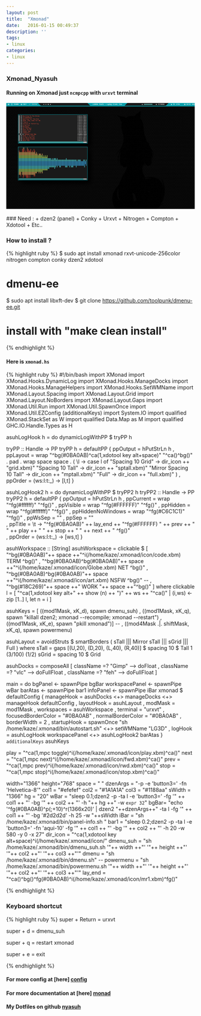 ```yaml
---
layout: post
title:  "Xmonad"
date:   2016-01-15 00:49:37
description: ''
tags:
- linux
categories: 
- linux
---
```

### Xmonad_Nyasuh
#### Running on Xmonad just `ncmpcpp` with `urxvt` terminal
<p align="center"><img itemprop="image"  src="/assets/img/xmonad.png"></p>
### Need :	
+ dzen2 (panel)
+ Conky
+ Urxvt
+ Nitrogen
+ Compton 
+ Xdotool
+ Etc..  

### How to install ?
{% highlight ruby %}
$ sudo apt install xmonad rxvt-unicode-256color nitrogen compton conky dzen2 xdotool
# dmenu-ee
$ sudo apt install libxft-dev
$ git clone https://github.com/toolpunk/dmenu-ee.git
# install with "make clean install"
{% endhighlight %}

#### Here is `xmonad.hs`
{% highlight ruby %}
#!/bin/bash
import XMonad
import XMonad.Hooks.DynamicLog
import XMonad.Hooks.ManageDocks
import XMonad.Hooks.ManageHelpers
import XMonad.Hooks.SetWMName
import XMonad.Layout.Spacing
import XMonad.Layout.Grid
import XMonad.Layout.NoBorders
import XMonad.Layout.Gaps
import XMonad.Util.Run
import XMonad.Util.SpawnOnce
import XMonad.Util.EZConfig (additionalKeys)
import System.IO
import qualified XMonad.StackSet as W
import qualified Data.Map as M
import qualified GHC.IO.Handle.Types as H

asuhLogHook h = do
	dynamicLogWithPP $ tryPP h

tryPP :: Handle -> PP
tryPP h = defaultPP
	{ ppOutput = hPutStrLn h
    , ppLayout = wrap "^bg(#0BA0AB)^ca(1,xdotool key alt+space)" "^ca()^bg()" . pad . wrap space space .
    ( \l -> case l of
    "Spacing 10 Grid"       -> dir_icon ++ "grid.xbm)"
    "Spacing 10 Tall"       -> dir_icon ++ "sptall.xbm)"
    "Mirror Spacing 10 Tall"    -> dir_icon ++ "mptall.xbm)"
    "Full"              -> dir_icon ++ "full.xbm)"
    )
	, ppOrder  = \(ws:l:t:_) -> [l,t]
	}


asuhLogHook2 h = do
	dynamicLogWithPP $ tryPP2 h
tryPP2 :: Handle -> PP
tryPP2 h = defaultPP
	{ ppOutput = hPutStrLn h
	, ppCurrent	    = wrap "^fg(#ffffff)" "^fg()"
	, ppVisible	    = wrap "^fg(#FFFFFF)" "^fg()"
	, ppHidden	    = wrap "^fg(#ffffff)" "^fg()"
	, ppHiddenNoWindows = wrap "^fg(#C6C1C1)" "^fg()"
	, ppWsSep	    = ""
	, ppSep	    	= ""	
	, ppTitle		= \t -> "^fg(#0BA0AB)" ++ lay_end ++ "^fg(#FFFFFF) " ++ prev ++ " " ++ play ++ " " ++ stop ++ " " ++ next ++ "  ^fg()"			
	, ppOrder  		= \(ws:l:t:_) -> [ws,t]
	}

asuhWorkspace :: [String]
asuhWorkspace = clickable $ [ "^bg(#0BA0AB)"++ space ++"^i(/home/kaze/.xmonad/icon/code.xbm) TERM ^bg()"
	, "^bg(#0BA0AB)^bg(#0BA0AB)"++ space ++"^i(/home/kaze/.xmonad/icon/Globe.xbm) NET ^bg()"
	, "^bg(#0BA0AB)^bg(#0BA0AB)"++ space ++"^i(/home/kaze/.xmonad/icon/art.xbm) NSFW ^bg()"
--	, "^bg(#18C269)"++ space ++" WORK  "++ space ++"^bg()"
	]
	where clickable l = [ "^ca(1,xdotool key alt+" ++ show (n) ++ ")" ++ ws ++ "^ca()" |
		(i,ws) <- zip [1..] l,
		let n = i ]

asuhKeys = [ ((mod1Mask, xK_d), spawn dmenu_suh)
	, ((mod1Mask, xK_q), spawn "killall dzen2; xmonad --recompile; xmonad --restart")
	, ((mod1Mask, xK_e), spawn "pkill xmonad")]
--	, ((mod4Mask .|. shiftMask, xK_q), spawn powermenu)

asuhLayout = avoidStruts $ smartBorders (  sTall ||| Mirror sTall ||| sGrid ||| Full )
	where
	 sTall = gaps [(U,20), (D,20), (L,40), (R,40)] $ spacing 10 $ Tall 1 (3/100) (1/2)
	 sGrid = spacing 10 $ Grid

asuhDocks = composeAll
	[ className =? "Gimp" --> doFloat
	, className =? "vlc" --> doFullFloat
	, className =? "feh" --> doFullFloat
	]

main = do
	bgPanel <- spawnPipe bgBar
	workspacePanel <- spawnPipe wBar
	barAtas <- spawnPipe bar1
	infoPanel <- spawnPipe iBar
	xmonad $ defaultConfig
	 { manageHook = asuhDocks <+> manageDocks <+> manageHook defaultConfig
	 , layoutHook = asuhLayout
	 , modMask = mod1Mask
	 , workspaces = asuhWorkspace
	 , terminal = "urxvt"
	 , focusedBorderColor = "#0BA0AB"
	 , normalBorderColor = "#0BA0AB"
	 , borderWidth = 2
	 , startupHook = spawnOnce "sh /home/kaze/.xmonad/bin/autostart.sh" <+> setWMName "LG3D"
	 , logHook = asuhLogHook workspacePanel  <+> asuhLogHook2 barAtas 
	 } `additionalKeys` asuhKeys

play		= "^ca(1,mpc toggle)^i(/home/kaze/.xmonad/icon/play.xbm)^ca()"
next		= "^ca(1,mpc next)^i(/home/kaze/.xmonad/icon/fwd.xbm)^ca()"
prev		= "^ca(1,mpc prev)^i(/home/kaze/.xmonad/icon/rwd.xbm)^ca()"
stop		= "^ca(1,mpc stop)^i(/home/kaze/.xmonad/icon/stop.xbm)^ca()"

width="1366"
height="768"
space = " "
dzenArgs = "-p -e 'button3=' -fn 'Helvetica-8'"
col1 = "#efefef"
col2 = "#1A1A1A"
col3 = "#1188aa"
sWidth  = "1366"
hg	 = "20"
wBar = "sleep 0.1;dzen2 -p -ta l -e 'button3=' -fg '" ++ col1 ++ "' -bg '" ++ col2 ++ "' -h "++ hg ++" -w `expr 32`"
bgBar= "echo '^fg(#0BA0AB)^p(;+10)^r(1366x20)' | dzen2 "++dzenArgs++" -ta l -fg '" ++ col1 ++ "' -bg '#2d2d2d'  -h 25  -w "++sWidth
iBar = "sh /home/kaze/.xmonad/bin/panel-info.sh "
bar1 = "sleep 0.2;dzen2 -p -ta l -e 'button3=' -fn 'aqui-10' -fg '" ++ col1 ++ "' -bg '" ++ col2 ++ "' -h 20 -w 580 -y 0 -x 27"
dir_icon = "^ca(1,xdotool key alt+space)^i(/home/kaze/.xmonad/icon/"
dmenu_suh = "sh /home/kaze/.xmonad/bin/dmenu_suh.sh '"++ width ++"' '"++ height ++"' '"++ col2 ++"' '"++ col3 ++"'"
dmenu = "sh /home/kaze/.xmonad/bin/dmenu.sh"
-- powermenu = "sh /home/kaze/.xmonad/bin/powermenu.sh '"++ width ++"' '"++ height ++"' '"++ col2 ++"' '"++ col3 ++"'"
lay_end = "^ca()^bg()^fg(#0BA0AB)^i(/home/kaze/.xmonad/icon/mr1.xbm)^fg()"

{% endhighlight %}

### Keyboard shortcut
{% highlight ruby %}
super + Return = urxvt
	
super + d = dmenu_suh
	
super + q = restart xmonad
		
super + e = exit
	
{% endhighlight %}
#### For more config at [here] [config]
#### For more documentation at [here] [monad]



#### My Dotfiles on github [nyasuh][dot]
[config]: https://github.com/nyasuh/dot/tree/master/.xmonad
[monad]: http://xmonad.org/documentation.html
[dot]: https://github.com/nyasuh/dot